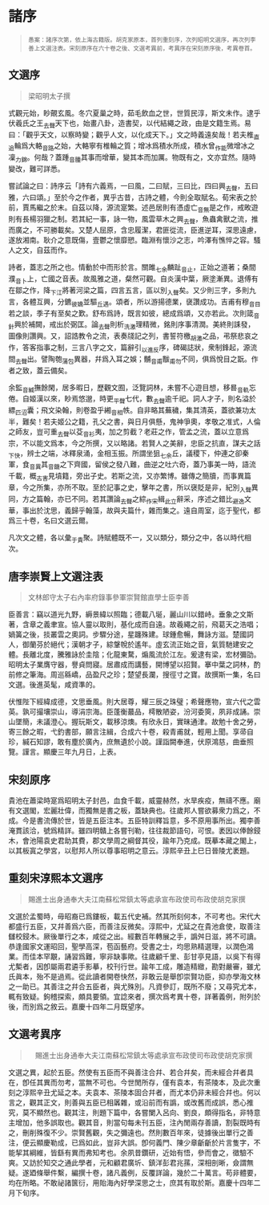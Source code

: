 # 諸序

> <sub>愚案：諸序次第，依上海古籍版。胡克家原本，首列重刻序，次列昭明文選序，再次列李善上文選注表。宋刻原序在六十卷之後、文選考異前，考異序在宋刻原序後，考異卷首。

## 文選序

> 梁昭明太子撰

式觀元始，眇覿玄風。冬穴夏巢之時，茹毛飲血之世，世質民淳，斯文未作。逮乎伏羲氏之王<sub>去聲</sub>天下也，始畫八卦，造書契，以代結繩之政，由是文籍生焉。易曰：「觀乎天文，以察時變；觀乎人文，以化成天下。」文之時義遠矣哉！若夫椎<sub>直追</sub>輪爲大輅<sub>音路</sub>之始，大輅寧有椎輪之質；增冰爲積水所成，積水曾<sub>作能</sub>微增冰之凜<sub>力錦</sub>。何哉？蓋踵<sub>音腫</sub>其事而增華，變其本而加厲。物既有之，文亦宜然。隨時變改，難可詳悉。

嘗試論之曰：詩序云「詩有六義焉，一曰風，二曰賦，三曰比，四曰興<sub>去聲</sub>，五曰雅，六曰頌。」至於今之作者，異乎古昔，古詩之體，今則全取賦名。荀宋表之於前，賈馬繼之於末。自茲以降，源流寔繁。述邑居則有憑虛亡<sub>音無</sub>是之作，戒畋遊則有長楊羽獵之制。若其紀一事，詠一物，風雲草木之興<sub>去聲</sub>，魚蟲禽獸之流，推而廣之，不可勝載矣。又楚人屈原，含忠履潔，君匪從流，臣進逆耳，深思遠慮，遂放湘南。耿介之意既傷，壹鬱之懷靡愬。臨淵有懷沙之志，吟澤有憔悴之容。騷人之文，自茲而作。

詩者，蓋志之所之也。情動於中而形於言。關雎<sub>七余</sub>麟趾<sub>音止</sub>，正始之道著；桑間濮<sub>音卜</sub>上，亡國之音表。故風雅之道，粲然可觀。自炎漢中葉，厥塗漸異。退傅有在鄒之作，降<sub>下江</sub>將著河梁之篇，四言五言，區以別<sub>入聲</sub>矣。又少則三字，多則九言，各體互興，分鑣<sub>彼嬌</sub>並驅<sub>丘遇</sub>。頌者，所以游揚德業，襃讚成功。吉甫有穆<sub>音目</sub>若之談，季子有至矣之歎。舒布爲詩，既言如彼，總成爲頌，又亦若此。次則箴<sub>音針</sub>興於補闕，戒出於弼匡。論<sub>去聲</sub>則析<sub>洗激</sub>理精微，銘則序事清潤。美終則誄發，圖像則讚興。又，詔誥教令之流，表奏牋記之列，書誓符檄<sub>胡激</sub>之品，弔祭悲哀之作，答客指事之制，三言八字之文，篇辭引<sub>以進反</sub>序，碑碣誌狀，衆制鋒起，源流間<sub>去聲</sub>出。譬陶匏<sub>蒲包</sub>異器，幷爲入耳之娛；黼<sub>音甫</sub>黻<sub>甫勿</sub>不同，俱爲悅目之翫。作者之致，蓋云備矣。

余監<sub>音緘</sub>撫餘閑，居多暇日，歷觀文囿，泛覽詞林，未嘗不心遊目想，移晷<sub>音軌</sub>忘倦。自姬漢以來，眇焉悠邈，時更<sub>平聲</sub>七代，數<sub>去聲</sub>逾千祀。詞人才子，則名溢於縹<sub>匹沼</sub>囊；飛文染翰，則卷盈乎緗<sub>音相</sub>帙。自非略其蕪穢，集其清英，蓋欲兼功太半，難矣！若夫姬公之籍，孔父之書，與日月俱懸，鬼神爭奧，孝敬之准式，人倫之師友，豈可重<sub>去聲</sub>以芟<sub>音衫</sub>夷，加之剪截？老莊之作，管孟之流，蓋以立意爲宗，不以能文爲本，今之所撰，又以略諸。若賢人之美辭，忠臣之抗直，謀夫之話<sub>下快</sub>，辨士之端，冰釋泉涌，金相玉振。所謂坐狙<sub>七余</sub>丘，議稷下，仲連之卻秦軍，食<sub>音異</sub>其<sub>音饑</sub>之下齊國，留侯之發八難，曲逆之吐六奇，蓋乃事美一時，語流千載，概<sub>古害</sub>見墳籍，旁出子史。若斯之流，又亦繁博。雖傳之簡牘，而事異篇章，今之所集，亦所不取。至於記事之史，擊年之書，所以襃貶是非，紀別<sub>入聲</sub>異同，方之篇翰，亦已不同。若其讚論<sub>去聲</sub>之綜<sub>作宋</sub>緝<sub>此立</sub>辭采，序述之錯比<sub>避逸</sub>文華，事出於沈思，義歸乎翰藻，故與夫篇什，雜而集之。遠自周室，迄于聖代，都爲三十卷，名曰文選云爾。

凡次文之體，各以彙<sub>于貴</sub>聚。詩賦體既不一，又以類分，類分之中，各以時代相次。

## 唐李崇賢上文選注表

> 文林郎守太子右內率府錄事參軍崇賢館直學士臣李善

臣善言：竊以道光九野，縟景緯以照臨；德載八埏，麗山川以錯峙。垂象之文斯著，含章之義聿宣。協人靈以取則，基化成而自遠。故羲繩之前，飛葛天之浩唱；媧簧之後，掞叢雲之奧詞。步驟分途，星躔殊建。球鍾愈暢，舞詠方滋。楚國詞人，御蘭芬於絕代；漢朝才子，綜鞶帨於遙年。虛玄流正始之音，氣質馳建安之體。長離北度，騰雅詠於圭陰；化龍東騖，煽風流於江左。爰逮有梁，宏材彌劭。昭明太子業膺守器，譽貞問寢。居肅成而講藝，開博望以招賢。搴中葉之詞林，酌前修之筆海。周巡緜嶠，品盈尺之珍；楚望長瀾，搜徑寸之寶。故撰斯一集，名曰文選。後進英髦，咸資準的。

伏惟陛下經緯成德，文思垂風。則大居尊，耀三辰之珠璧；希聲應物，宣六代之雲英。孰可撮壤崇山，導涓宗海。臣蓬衡蕞品，樗散陋姿，汾河委筴，夙非成誦。崇山墜簡，未議澄心。握玩斯文，載移涼燠。有欣永日，實昧通津。故勉十舍之勞，寄三餘之暇，弋釣書部，願言注緝，合成六十卷，殺青甫就，輕用上聞。享帚自珍，緘石知謬，敢有塵於廣內，庶無遺於小說。謹詣闕奉進，伏原鴻慈，曲垂照覽。謹言。顯慶三年九月日，上表。

## 宋刻原序

貴池在蕭梁時寔爲昭明太子封邑，血食千載，威靈赫然，水旱疾疫，無禱不應。廟有文選閣，宏麗壯偉，而獨無是書之板，蓋缺典也。往歲邦人嘗欲募衆力爲之，不成。今是書流傳於世，皆是五臣注本。五臣特訓釋旨意，多不原用事所出。獨李善淹貫該洽，號爲精詳。雖四明贛上各嘗刊勒，往往裁節語句，可恨。袤因以俸餘鋟木，會池陽袁史君助其費，郡文學周之綱督其役，踰年乃克成。既摹本藏之閣上，以其板寘之學宮，以慰邦人所以尊事昭明之意云。淳熙辛丑上巳日晉陵尤袤題。

## 重刻宋淳熙本文選序

> 賜進士出身通奉大夫江南蘇松常鎮太等處承宣布政使司布政使胡克家撰

文選於孟蜀時，毋昭裔已爲鏤板，載五代史補。然其所刻何本，不可考也。宋代大都盛行五臣，又幷善爲六臣，而善注反微矣。淳熙中，尤延之在貴池倉使，取善注讎校鋟木。厥後單行之本，咸從之出。經數百年轉展之手，譌舛日滋，將不可讀。恭逢國家文運昭回，聖學高深，苞函藝府。受書之士，均思熟精選理，以潤色鴻業。而佳本罕覯，誦習爲難，寧非缺事歟。往歲顧千里、彭甘亭見語，以吳下有得尤槧者，因卽屬兩君遴手影摹，校刊行世。踰年工成，雕造精緻，勘對嚴審，雖尤氏眞本，殆不是過焉。從此讀者開卷快然，非敢云是舉卽崇賢功臣，抑亦學海文林之一助已。其善注之幷合五臣者，與尤殊別。凡資參訂，既所不廢；又尋究尤本，輒有致疑。鉤稽探索，頗具要領。宜諗來者，撰次爲考異十卷，詳著義例，附列於後，而別爲之敘云。嘉慶十四年二月既望序。

## 文選考異序

>　賜進士出身通奉大夫江南蘇松常鎮太等處承宣布政使司布政使胡克家撰

文選之異，起於五臣。然使有五臣而不與善注合幷、若合幷矣，而未經合幷者具在，卽任其異而勿考，當無不可也。今世閒所存，僅有袁本，有茶陵本，及此次重刻之淳熙辛丑尤延之本。夫袁本、茶陵本固合幷者，而尤本仍非未經合幷也。何以言之，觀其正文，則善與五臣已相羼雜，或沿前而有譌，或改舊而成誤，悉心推究，莫不顯然也。觀其注，則題下篇中，各嘗闌入呂向、劉良，頗得指名，非特意主增加，他多誤取也。觀其音，則當句每未刊五臣，注內閒兩存善讀，割裂既時有之，刪削殊復不少。崇賢舊觀，失之彌遠也。然則數百年來，徒據後出單行之善注，便云顯慶勒成，已爲如此，豈非大誤。卽何義門、陳少章齗齗於片言隻字，不能挈其綱維，皆繇有異而弗知考也。余夙昔鑽研，近始有悟，參而會之，徵驗不爽。又訪於知交之通此學者，元和顧君廣圻、鎮洋彭君兆蓀，深相剖晰，僉謂無疑。遂廼條舉件繫，編撰十卷，諸凡義例，反覆詳論，幾於二十萬言。苟非體要，均在所略。不敢祕諸篋衍，用貽海內好學深思之士，庶其有取於斯。嘉慶十四年二月下旬序。 
